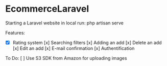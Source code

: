 # EcommerceLaravel


Starting a Laravel website in local run:
php artisan serve


Features:
-[x] Rating system
[x] Searching filters
[x] Adding an add
[x] Delete an add
[x] Edit an add
[x] E-mail confirmation
[x] Authentification



To Do:
[ ] Use S3 SDK from Amazon for uploading images
